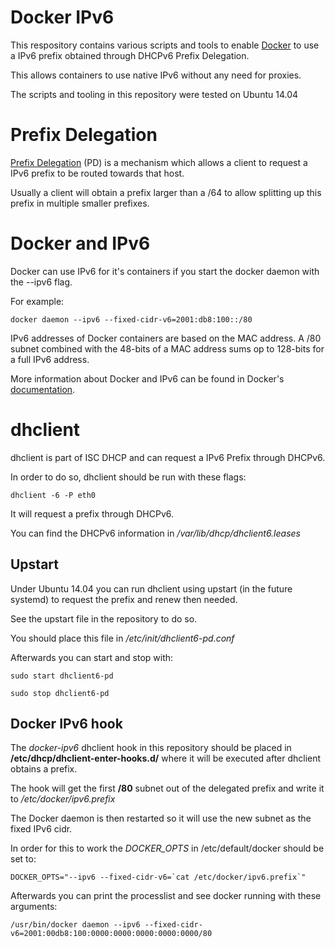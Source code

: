 # Docker IPv6
This respository contains various scripts and tools to enable [Docker](https://www.docker.com/) to
use a IPv6 prefix obtained through DHCPv6 Prefix Delegation.

This allows containers to use native IPv6 without any need for proxies.

The scripts and tooling in this repository were tested on Ubuntu 14.04

# Prefix Delegation
[Prefix Delegation](https://tools.ietf.org/html/rfc37690) (PD) is a mechanism which allows a client to request a
IPv6 prefix to be routed towards that host.

Usually a client will obtain a prefix larger than a /64 to allow splitting
up this prefix in multiple smaller prefixes.

# Docker and IPv6
Docker can use IPv6 for it's containers if you start the docker daemon with
the --ipv6 flag.

For example:

```docker daemon --ipv6 --fixed-cidr-v6=2001:db8:100::/80```

IPv6 addresses of Docker containers are based on the MAC address. A /80 subnet
combined with the 48-bits of a MAC address sums op to 128-bits for a full IPv6
address.

More information about Docker and IPv6 can be found in Docker's [documentation](https://docs.docker.com/engine/userguide/networking/default_network/ipv6/).

# dhclient
dhclient is part of ISC DHCP and can request a IPv6 Prefix through DHCPv6.

In order to do so, dhclient should be run with these flags:

```dhclient -6 -P eth0```

It will request a prefix through DHCPv6.

You can find the DHCPv6 information in */var/lib/dhcp/dhclient6.leases*

## Upstart
Under Ubuntu 14.04 you can run dhclient using upstart (in the future systemd) to
request the prefix and renew then needed.

See the upstart file in the repository to do so.

You should place this file in */etc/init/dhclient6-pd.conf*

Afterwards you can start and stop with:

``sudo start dhclient6-pd``

``sudo stop dhclient6-pd``

## Docker IPv6 hook
The *docker-ipv6* dhclient hook in this repository should be placed in
**/etc/dhcp/dhclient-enter-hooks.d/** where it will be executed after dhclient
obtains a prefix.

The hook will get the first **/80** subnet out of the delegated prefix and
write it to */etc/docker/ipv6.prefix*

The Docker daemon is then restarted so it will use the new subnet as the fixed
IPv6 cidr.

In order for this to work the *DOCKER_OPTS* in /etc/default/docker should be set to:

```DOCKER_OPTS="--ipv6 --fixed-cidr-v6=`cat /etc/docker/ipv6.prefix`"```

Afterwards you can print the processlist and see docker running with these arguments:

``/usr/bin/docker daemon --ipv6 --fixed-cidr-v6=2001:00db8:100:0000:0000:0000:0000:0000/80``
